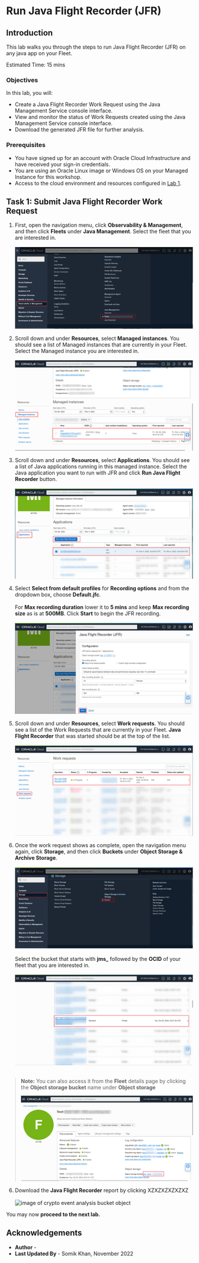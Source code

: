 # Run Java Flight Recorder (JFR)

## Introduction

This lab walks you through the steps to run Java Flight Recorder (JFR) on any java app on your Fleet.

Estimated Time: 15 mins

### Objectives

In this lab, you will:

* Create a Java Flight Recorder Work Request using the Java Management Service console interface.
* View and monitor the status of Work Requests created using the Java Management Service console interface.
* Download the generated JFR file for further analysis.



### Prerequisites

* You have signed up for an account with Oracle Cloud Infrastructure and have received your sign-in credentials.
* You are using an Oracle Linux image or Windows OS on your Managed Instance for this workshop.
* Access to the cloud environment and resources configured in [Lab 1](?lab=set-up-and-enable-lcm-on-jms).

## Task 1: Submit Java Flight Recorder Work Request

1. First, open the navigation menu, click **Observability & Management**, and then click **Fleets** under **Java Management**. Select the fleet that you are interested in.
  <br><br>
  ![image of console navigation to java management service](images/console-navigation-jms-fleet.png)

2. Scroll down and under **Resources**, select **Managed instances**. You should see a list of Managed instances that are currently in your Fleet. Select the Managed instance you are interested in.
  <br><br>
  ![image of fleet details page with crypto event analysis button](images/fleet-managed-instances.png)

3. Scroll down and under **Resources**, select **Applications**. You should see a list of Java applications running in this managed instance. Select the Java application you want to run with JFR and click **Run Java Flight Recorder** button.
  <br><br>
  ![image of crypto event run settings](images/managed-instance-applications-run-jfr.png)

4. Select **Select from default profiles** for **Recording options** and from the dropdown box, choose **Default.jfc**.
  <br><br>
  For **Max recording duration** lower it to **5 mins** and keep **Max recording size** as is at **500MB**. Click **Start** to begin the JFR recording.
  <br><br>
  ![image of work requets](images/jfr-config-start.png)

5. Scroll down and under **Resources**, select **Work requests**. You should see a list of the Work Requests that are currently in your Fleet. **Java Flight Recorder** that was started should be at the top of the list.
  <br><br>
  ![image of work requets](images/jfr-work-request.png)

6. Once the work request shows as complete, open the navigation menu again, click **Storage**, and then click **Buckets** under **Object Storage & Archive Storage**.
  <br><br>
  ![image of console navigation to bucket](images/console-navigation-bucket.png)
  <br><br>
  Select the bucket that starts with **jms_** followed by the **OCID** of your fleet that you are interested in.
  <br><br>
  ![image of fleet bucket](images/fleet-bucket.png)
  <br><br>
  > **Note:** You can also access it from the **Fleet** details page by clicking the **Object storage bucket** name under **Object storage**
  >
  >![image of crypto event run settings](images/fleet-bucket-link.png)

6. Download the **Java Flight Recorder** report by clicking XZXZXZXZXZXZ
  <br><br>
  ![image of crypto event analysis bucket object](images/VAVAVbrokenVAVAV.png)



 You may now **proceed to the next lab.**




## Acknowledgements

* **Author** - 
* **Last Updated By** - Somik Khan, November 2022
